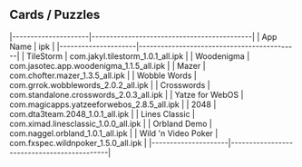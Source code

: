 ## Cards / Puzzles ##

   |---------------------|--------------------------------------------|
   | App Name            | ipk                                        |
   |---------------------|--------------------------------------------|
   | TileStorm           | com.jakyl.tilestorm_1.0.1_all.ipk          |
   | Woodenigma          | com.jasotec.app.woodenigma_1.1.5_all.ipk   |
   | Mazer               | com.chofter.mazer_1.3.5_all.ipk            |
   | Wobble Words        | com.grrok.wobblewords_2.0.2_all.ipk        |
   | Crosswords          | com.standalone.crosswords_2.0.3_all.ipk    |
   | Yatze for WebOS     | com.magicapps.yatzeeforwebos_2.8.5_all.ipk |
   | 2048                | com.dta3team.2048_1.0.1_all.ipk            |
   | Lines Classic       | com.ximad.linesclassic_1.0.0_all.ipk       |
   | Orbland Demo        | com.naggel.orbland_1.0.1_all.ipk           |
   | Wild 'n Video Poker | com.fxspec.wildnpoker_1.5.0_all.ipk        |
   |---------------------|--------------------------------------------|
    

